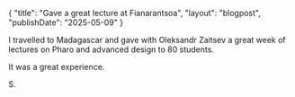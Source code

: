 {
"title": "Gave a great lecture at Fianarantsoa",
"layout": "blogpost",
"publishDate": "2025-05-09"
}

I travelled to Madagascar and gave with Oleksandr Zaitsev a great week of lectures on Pharo and advanced design to 80 students. 

It was a great experience. 

S. 